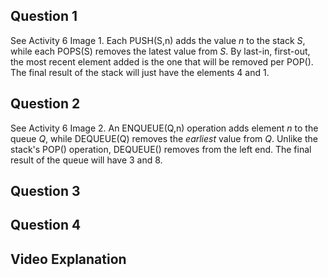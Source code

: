 ## Question 1

See Activity 6 Image 1. Each PUSH(S,n) adds the value *n* to the stack *S*, while each POPS(S) removes the latest value from *S*. By last-in, first-out, the most recent element added is the one that will be removed per POP(). The final result of the stack will just have the elements 4 and 1.

## Question 2

See Activity 6 Image 2. An ENQUEUE(Q,n) operation adds element *n* to the queue *Q*, while DEQUEUE(Q) removes the *earliest* value from *Q*. Unlike the stack's POP() operation, DEQUEUE() removes from the left end. The final result of the queue will have 3 and 8.

## Question 3

## Question 4

## Video Explanation
